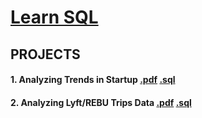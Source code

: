 # [Learn SQL](https://github.com/SumaiaParveen/SQL-codeacademy/blob/master/Course_Learn%20SQL/certificate_Learn%20SQL.pdf)

## PROJECTS

#### 1. Analyzing Trends in Startup [.pdf](https://github.com/SumaiaParveen/SQL-codeacademy/blob/master/Course_Learn%20SQL/Aggregate%20Functions/Project_Trends%20in%20Startup.pdf) [.sql](https://github.com/SumaiaParveen/SQL-codeacademy/blob/master/Course_Learn%20SQL/Aggregate%20Functions/Project_Trends%20in%20Startup.sql)

#### 2. Analyzing Lyft/REBU Trips Data [.pdf](https://github.com/SumaiaParveen/SQL-codeacademy/blob/master/Course_Learn%20SQL/Multiple%20Tables/Project_Multiple%20Tables%20with%20REBU.pdf) [.sql](https://github.com/SumaiaParveen/SQL-codeacademy/blob/master/Course_Learn%20SQL/Multiple%20Tables/Project_Multiple%20Tables%20with%20REBU.sql)


